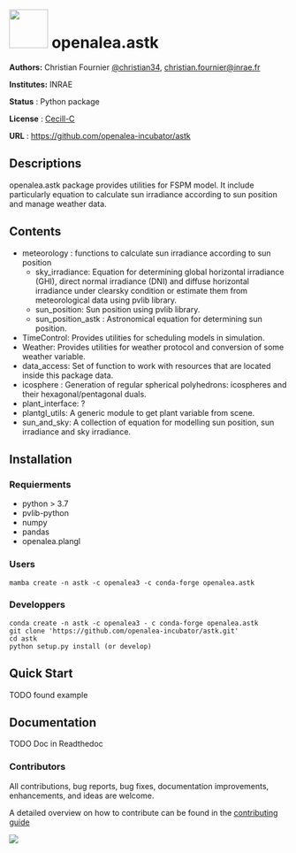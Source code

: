 # <img src="https://raw.githubusercontent.com/openalea/openalea.rtfd.io/master/doc/_static/openalea_web.svg" width="70"/> openalea.astk

**Authors:** Christian Fournier [@christian34](https://github.com/christian34), christian.fournier@inrae.fr

**Institutes:** INRAE

**Status** : Python package

**License** : [Cecill-C](https://cecill.info/licences/Licence_CeCILL-C_V1-en.html)

**URL** : https://github.com/openalea-incubator/astk

## Descriptions

openalea.astk package provides utilities for FSPM model. It include particularly equation to calculate sun irradiance according to sun position and manage weather data.

## Contents

- meteorology : functions to calculate sun irradiance according to sun position
    - sky_irradiance: Equation for determining global horizontal irradiance (GHI), direct normal irradiance (DNI) and diffuse horizontal irradiance under clearsky
condition or estimate them from meteorological data using pvlib library.
    - sun_position: Sun position using pvlib library.
    - sun_position_astk : Astronomical equation for determining sun position.
- TimeControl: Provides utilities for scheduling models in simulation.
- Weather: Provides utilities for weather protocol and conversion of some weather variable.
- data_access: Set of function to work with resources that are located inside this package data.
- icosphere : Generation of regular spherical polyhedrons: icospheres and their hexagonal/pentagonal duals.
- plant_interface: ?
- plantgl_utils: A generic module to get plant variable from scene.
- sun_and_sky: A collection of equation for modelling sun position, sun irradiance and sky irradiance.

## Installation

### Requierments

- python > 3.7
- pvlib-python
- numpy
- pandas
- openalea.plangl

### Users

```
mamba create -n astk -c openalea3 -c conda-forge openalea.astk
```

### Developpers

```
conda create -n astk -c openalea3 - c conda-forge openalea.astk
git clone 'https://github.com/openalea-incubator/astk.git'
cd astk
python setup.py install (or develop)
```

## Quick Start

TODO found example

## Documentation
TODO Doc in Readthedoc

### Contributors


All contributions, bug reports, bug fixes, documentation improvements, enhancements, and ideas are welcome.

A detailed overview on how to contribute can be found in the [contributing guide](http://virtualplants.github.io/contribute/devel/git-workflow.html)

<a href="https://github.com/openalea-incubator/astk/graphs/contributors">
  <img src="https://contrib.rocks/image?repo=openalea-incubator/astk" />
</a>


